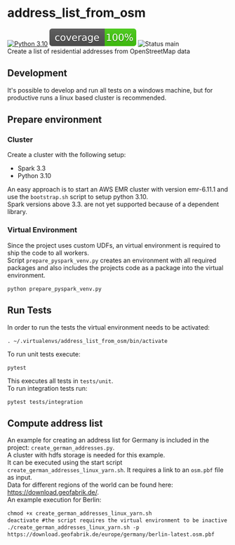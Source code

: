 # address_list_from_osm
[![Python 3.10](https://img.shields.io/badge/python-3.10-blue.svg)](https://www.python.org/downloads/release/python-3100/)
![Coverage Status](coverage/coverage.svg) 
![Status main](https://github.com/BjoernWaechter/address_list_from_osm/actions/workflows/python-app.yml/badge.svg?branch=main)  
Create a list of residential addresses from OpenStreetMap data

## Development
It's possible to develop and run all tests on a windows machine, but for productive runs a linux based cluster is recommended.

## Prepare environment
### Cluster
Create a cluster with the following setup:
- Spark 3.3
- Python 3.10

An easy approach is to start an AWS EMR cluster with version emr-6.11.1 and use the `bootstrap.sh` script to setup python 3.10.  
Spark versions above 3.3. are not yet supported because of a dependent library.

### Virtual Environment
Since the project uses custom UDFs, an virtual environment is required to ship the code to all workers.  
Script `prepare_pyspark_venv.py` creates an environment with all required packages and also includes the projects code as a package into the virtual environment.
```
python prepare_pyspark_venv.py
```

## Run Tests
In order to run the tests the virtual environment needs to be activated:
```
. ~/.virtualenvs/address_list_from_osm/bin/activate
```
To run unit tests execute:
```
pytest
```
This executes all tests in `tests/unit`.  
To run integration tests run:
```
pytest tests/integration
```

## Compute address list
An example for creating an address list for Germany is included in the project: `create_german_addresses.py`.  
A cluster with hdfs storage is needed for this example.   
It can be executed using the start script `create_german_addresses_linux_yarn.sh`. It requires a link to an `osm.pbf` file as input.  
Data for different regions of the world can be found here: https://download.geofabrik.de/.  
An example execution for Berlin:
```
chmod +x create_german_addresses_linux_yarn.sh
deactivate #the script requires the virtual environment to be inactive
./create_german_addresses_linux_yarn.sh -p https://download.geofabrik.de/europe/germany/berlin-latest.osm.pbf
```
